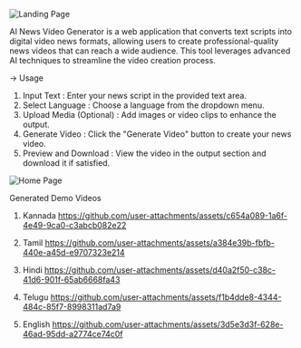 
![Landing Page](https://github.com/user-attachments/assets/b53fda19-fc06-4ee7-9308-bbfc8f96019b)

AI News Video Generator is a web application that converts text scripts into digital video news formats, allowing users to create professional-quality news videos that can reach a wide audience. This tool leverages advanced AI techniques to streamline the video creation process.

-> Usage

1) Input Text : Enter your news script in the provided text area.
2) Select Language : Choose a language from the dropdown menu.
3) Upload Media (Optional) : Add images or video clips to enhance the output.
4) Generate Video : Click the "Generate Video" button to create your news video.
5) Preview and Download : View the video in the output section and download it if satisfied.
   
![Home Page](https://github.com/user-attachments/assets/81df4fe9-e100-4b6d-bef8-135f08591161)


Generated Demo Videos

1) Kannada
https://github.com/user-attachments/assets/c654a089-1a6f-4e49-9ca0-c3abcb082e22

2) Tamil 
https://github.com/user-attachments/assets/a384e39b-fbfb-440e-a45d-e9707323e214

3) Hindi
https://github.com/user-attachments/assets/d40a2f50-c38c-41d6-901f-65ab6668fa43

4) Telugu
https://github.com/user-attachments/assets/f1b4dde8-4344-484c-85f7-8998311ad7a9

5) English 
https://github.com/user-attachments/assets/3d5e3d3f-628e-46ad-95dd-a2774ce74c0f



